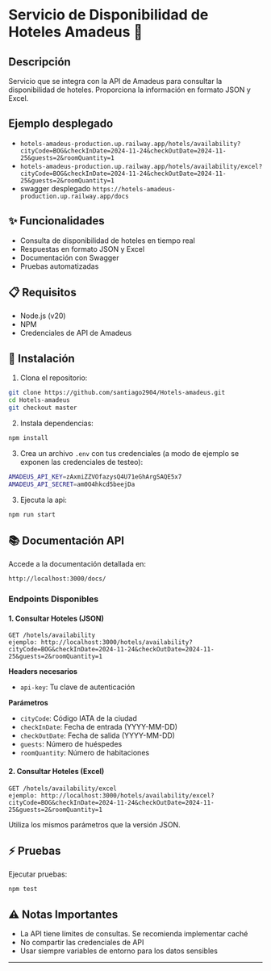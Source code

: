 # Servicio de Disponibilidad de Hoteles Amadeus 🏨

## Descripción
Servicio que se integra con la API de Amadeus para consultar la disponibilidad de hoteles. Proporciona la información en formato JSON y Excel.


## Ejemplo desplegado
- `hotels-amadeus-production.up.railway.app/hotels/availability?cityCode=BOG&checkInDate=2024-11-24&checkOutDate=2024-11-25&guests=2&roomQuantity=1`
- `hotels-amadeus-production.up.railway.app/hotels/availability/excel?cityCode=BOG&checkInDate=2024-11-24&checkOutDate=2024-11-25&guests=2&roomQuantity=1`
- swagger desplegado `https://hotels-amadeus-production.up.railway.app/docs`

## ✨ Funcionalidades
- Consulta de disponibilidad de hoteles en tiempo real
- Respuestas en formato JSON y Excel
- Documentación con Swagger
- Pruebas automatizadas

## 📋 Requisitos
- Node.js (v20)
- NPM
- Credenciales de API de Amadeus

## 🚀 Instalación

1. Clona el repositorio:
```bash
git clone https://github.com/santiago2904/Hotels-amadeus.git
cd Hotels-amadeus
git checkout master
```

2. Instala dependencias:
```bash
npm install
```

3. Crea un archivo `.env` con tus credenciales (a modo de ejemplo se exponen las credenciales de testeo):
```bash
AMADEUS_API_KEY=zAxmiZZVOfazysQ4U71eGhArgSAQE5x7
AMADEUS_API_SECRET=am0O4hkcd5beejDa
```


3. Ejecuta la api:
```bash
npm run start
```

## 📚 Documentación API

Accede a la documentación detallada en:
```
http://localhost:3000/docs/
```

### Endpoints Disponibles

#### 1. Consultar Hoteles (JSON)
```http
GET /hotels/availability
ejemplo: http://localhost:3000/hotels/availability?cityCode=BOG&checkInDate=2024-11-24&checkOutDate=2024-11-25&guests=2&roomQuantity=1
```

**Headers necesarios**
- `api-key`: Tu clave de autenticación

**Parámetros**
- `cityCode`: Código IATA de la ciudad
- `checkInDate`: Fecha de entrada (YYYY-MM-DD)
- `checkOutDate`: Fecha de salida (YYYY-MM-DD)
- `guests`: Número de huéspedes
- `roomQuantity`: Número de habitaciones

#### 2. Consultar Hoteles (Excel)
```http
GET /hotels/availability/excel
ejemplo: http://localhost:3000/hotels/availability/excel?cityCode=BOG&checkInDate=2024-11-24&checkOutDate=2024-11-25&guests=2&roomQuantity=1
```
Utiliza los mismos parámetros que la versión JSON.

## ⚡ Pruebas

Ejecutar pruebas:
```bash
npm test
```

## ⚠️ Notas Importantes
- La API tiene límites de consultas. Se recomienda implementar caché
- No compartir las credenciales de API
- Usar siempre variables de entorno para los datos sensibles

---


